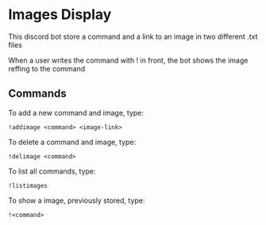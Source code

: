 # Images Display

This discord bot store a command and a link to an image in two different .txt files

When a user writes the command with ! in front, the bot shows the image reffing to the command

## Commands

To add a new command and image, type:
```
!addimage <command> <image-link>
```

To delete a command and image, type:
```
!delimage <command>
```

To list all commands, type:
```
!listimages
```

To show a image, previously stored, type:
```
!<command>
```
